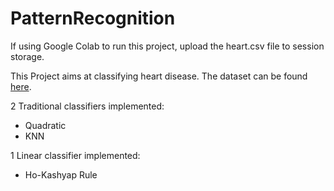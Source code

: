 # PatternRecognition
If using Google Colab to run this project, upload the heart.csv file to session storage.

This Project aims at classifying heart disease. The dataset can be found [here](https://www.kaggle.com/datasets/johnsmith88/heart-disease-dataset).

2 Traditional classifiers implemented:
- Quadratic
- KNN

1 Linear classifier implemented:
- Ho-Kashyap Rule
